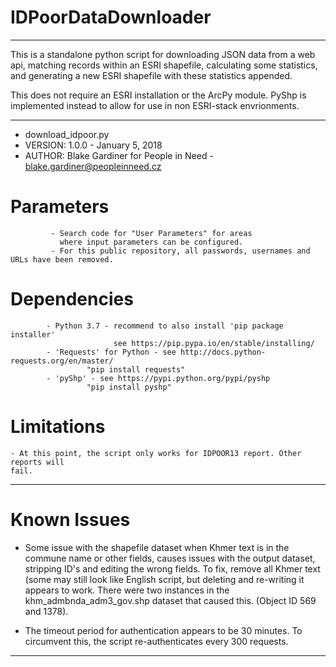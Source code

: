 # IDPoorDataDownloader
--------------------------------------------------------------------------------------------

This is a standalone python script for downloading JSON data from a web api, matching records within an ESRI shapefile, calculating some statistics, and generating a new ESRI shapefile with these statistics appended. 

This does not require an ESRI installation or the ArcPy module. PyShp is implemented instead to allow for use in non ESRI-stack envrionments.

--------------------------------------------------------------------------------------------
 
 - download_idpoor.py
 - VERSION: 1.0.0 - January 5, 2018
 - AUTHOR: Blake Gardiner for People in Need  - blake.gardiner@peopleinneed.cz

# Parameters 
             - Search code for "User Parameters" for areas
               where input parameters can be configured.
             - For this public repository, all passwords, usernames and URLs have been removed.
# Dependencies
            - Python 3.7 - recommend to also install 'pip package installer'
                           see https://pip.pypa.io/en/stable/installing/
            - 'Requests' for Python - see http://docs.python-requests.org/en/master/ 
                     "pip install requests"
            - 'pyShp' - see https://pypi.python.org/pypi/pyshp 
                     "pip install pyshp"

# Limitations
    - At this point, the script only works for IDPOOR13 report. Other reports will 
    fail.
--------------------------------------------------------------------------------------------
# Known Issues
  - Some issue with the shapefile dataset when Khmer text is in the commune name or other
     fields, causes issues with the output dataset, stripping ID's and editing the wrong fields.
     To fix, remove all Khmer text (some may still look like English script, but deleting and
     re-writing it appears to work. There were two instances in the khm_admbnda_adm3_gov.shp 
     dataset that caused this. (Object ID 569 and 1378).

  -  The timeout period for authentication appears to be 30 minutes.
     To circumvent this, the script re-authenticates every 300 requests. 
--------------------------------------------------------------------------------------------
